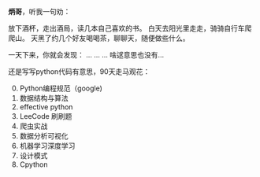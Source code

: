 **炳哥**，听我一句劝：

放下酒杯，走出酒局，读几本自己喜欢的书。
白天去阳光里走走，骑骑自行车爬爬山。
天黑了约几个好友喝喝茶，聊聊天，随便做些什么。

一天下来，你就会发现：
...
...
...
啥逑意思也没有...



还是写写python代码有意思，90天走马观花：

0. Python编程规范（google) 
1. 数据结构与算法 
2.  effective python 
3. LeeCode 刷刷题
4. 爬虫实战 
5. 数据分析可视化 
6. 机器学习深度学习 
7. 设计模式 
8. Cpython

